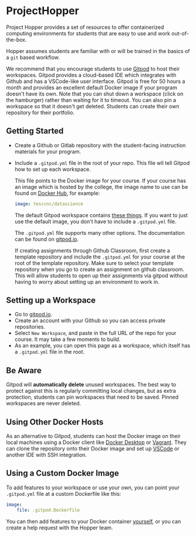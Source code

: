 # ProjectHopper

Project Hopper provides a set of resources to offer containerized computing environments for students that are easy to use and work out-of-the-box.

Hopper assumes students are familiar with or will be trained in the basics of a `git` based workflow.

We recommend that you encourage students to use [Gitpod](https://gitpod.io/about) to host their workspaces. Gitpod provides a cloud-based IDE which integrates with Github and has a VSCode-like user interface. Gitpod is free for 50 hours a month and provides an excellent default Docker image if your program doesn't have its own. Note that you can shut down a workspace (click on the hamburger) rather than waiting for it to timeout. You can also pin a workspace so that it doesn't get deleted. Students can create their own repository for their portfolio.

## Getting Started

- Create a Github or Gitlab repository with the student-facing instruction materials for your program.

- Include a `.gitpod.yml` file in the root of your repo. This file wll tell Gitpod how to set up each workspace.

    This file points to the Docker image for your course. If your course has an image which is hosted by the college, the image name to use can be found on [Docker Hub](https://hub.docker.com/u/tesccnc), for example:

    ```yml
    image: tesccnc/datascience
    ```
    
    The default Gitpod workspace contains [these things](https://github.com/gitpod-io/workspace-images/blob/481f7600b725e0ab507fbf8377641a562a475625/dazzle.yaml#L18). If you want to just use the default image, you don't have to include a `.gitpod.yml` file.

    The `.gitpod.yml` file supports many other options. The documentation can be found on [gitpod.io](https://www.gitpod.io/docs/references/gitpod-yml).
    
    If creating assignments through Github Classroom, first create a template repository and include the `.gitpod.yml` for your course at the root of the template repository. 
    Make sure to select your template repository when you go to create an assignment on github classroom. This will allow students to open up their assignments via gitpod 
    without having to worry about setting up an environment to work in.
    
## Setting up a Workspace

- Go to [gitpod.io](https://gitpod.io).
- Create an account with your Github so you can access private repositories.
- Select `New Workspace`, and paste in the full URL of the repo for your course.
    It may take a few moments to build.
- As an example, you can open this page as a workspace, which itself has a `.gitpod.yml` file in the root.

## Be Aware

Gitpod will **automatically delete** unused workspaces. The best way to protect against this is regularly committing local changes, but as extra protection, students can pin workspaces that need to be saved. Pinned workspaces are never deleted.

## Using Other Docker Hosts

As an alternative to Gitpod, students can host the Docker image on their local machines using a Docker client like [Docker Desktop](https://www.docker.com/products/docker-desktop/) or [Vagrant](https://www.vagrantup.com/). They can clone the repository onto their Docker image and set up [VSCode](https://code.visualstudio.com/docs/remote/ssh) or another IDE with SSH integration.

## Using a Custom Docker Image

To add features to your workspace or use your own, you can point your `.gitpod.yml` file at a custom Dockerfile like this:

```yml
image:
    file: .gitpod.Dockerfile
```

You can then add features to your Docker container [yourself](https://docs.docker.com/engine/reference/builder/), or you can create a help request with the Hopper team.


